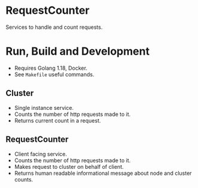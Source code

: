 # RequestCounter
Services to handle and count requests.

# Run, Build and Development
- Requires Golang 1.18, Docker.
- See `Makefile` useful commands.

## Cluster
- Single instance service.
- Counts the number of http requests made to it.
- Returns current count in a request.

## RequestCounter
- Client facing service.
- Counts the number of http requests made to it.
- Makes request to cluster on behalf of client.
- Returns human readable informational message about node and cluster counts.
